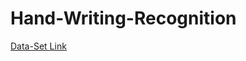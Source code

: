 # Hand-Writing-Recognition

[Data-Set Link](https://www.kaggle.com/sachinpatel21/az-handwritten-alphabets-in-csv-format) 
